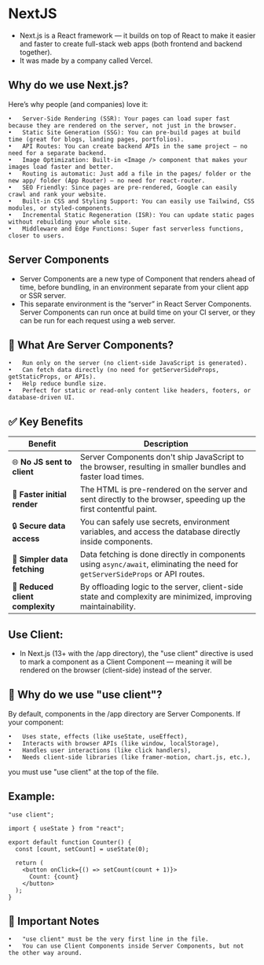 # NextJS

- Next.js is a React framework — it builds on top of React to make it easier and faster to create full-stack web apps (both frontend and backend together).
- It was made by a company called Vercel.

## Why do we use Next.js?
Here’s why people (and companies) love it:

	•	Server-Side Rendering (SSR): Your pages can load super fast because they are rendered on the server, not just in the browser.
	•	Static Site Generation (SSG): You can pre-build pages at build time (great for blogs, landing pages, portfolios).
	•	API Routes: You can create backend APIs in the same project — no need for a separate backend.
	•	Image Optimization: Built-in <Image /> component that makes your images load faster and better.
	•	Routing is automatic: Just add a file in the pages/ folder or the new app/ folder (App Router) — no need for react-router.
	•	SEO Friendly: Since pages are pre-rendered, Google can easily crawl and rank your website.
	•	Built-in CSS and Styling Support: You can easily use Tailwind, CSS modules, or styled-components.
	•	Incremental Static Regeneration (ISR): You can update static pages without rebuilding your whole site.
	•	Middleware and Edge Functions: Super fast serverless functions, closer to users.

## Server Components
- Server Components are a new type of Component that renders ahead of time, before bundling, in an environment separate from your client app or SSR server.
- This separate environment is the “server” in React Server Components. Server Components can run once at build time on your CI server, or they can be run for each request using a web server.

## 🧠 What Are Server Components?
	•	Run only on the server (no client-side JavaScript is generated).
	•	Can fetch data directly (no need for getServerSideProps, getStaticProps, or APIs).
	•	Help reduce bundle size.
	•	Perfect for static or read-only content like headers, footers, or database-driven UI.

## ✅ Key Benefits


| Benefit                | Description |
|------------------------|-------------|
| 🌐 **No JS sent to client** | Server Components don't ship JavaScript to the browser, resulting in smaller bundles and faster load times. |
| 🚀 **Faster initial render** | The HTML is pre-rendered on the server and sent directly to the browser, speeding up the first contentful paint. |
| 🔒 **Secure data access** | You can safely use secrets, environment variables, and access the database directly inside components. |
| 🧼 **Simpler data fetching** | Data fetching is done directly in components using `async/await`, eliminating the need for `getServerSideProps` or API routes. |
| 🧠 **Reduced client complexity** | By offloading logic to the server, client-side state and complexity are minimized, improving maintainability. |


## Use Client:
- In Next.js (13+ with the /app directory), the "use client" directive is used to mark a component as a Client Component — meaning it will be rendered on the browser (client-side) instead of the server.


## 🧠 Why do we use "use client"?
By default, components in the /app directory are Server Components. If your component:

	•	Uses state, effects (like useState, useEffect),
	•	Interacts with browser APIs (like window, localStorage),
	•	Handles user interactions (like click handlers),
	•	Needs client-side libraries (like framer-motion, chart.js, etc.),
you must use "use client" at the top of the file.

## Example: 
```
"use client";

import { useState } from "react";

export default function Counter() {
  const [count, setCount] = useState(0);

  return (
    <button onClick={() => setCount(count + 1)}>
      Count: {count}
    </button>
  );
}
```

## 📌 Important Notes
	•	"use client" must be the very first line in the file.
	•	You can use Client Components inside Server Components, but not the other way around.
